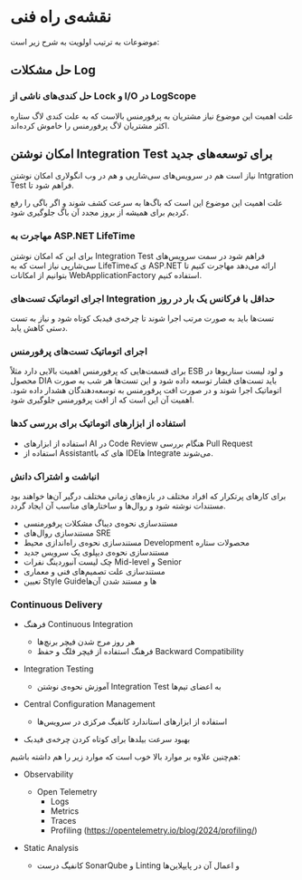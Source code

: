 # نقشه‌ی راه فنی

موضوعات به ترتیب اولویت به شرح زیر است:

## حل مشکلات Log
  ### حل کندی‌های ناشی از Lock و I/O در LogScope

   علت اهمیت این موضوع نیاز مشتریان به پرفورمنس بالاست که به علت کندی لاگ ستاره اکثر مشتریان لاگ پرفورمنس را خاموش کرده‌اند.

## امکان نوشتن Integration Test برای توسعه‌های جدید
نیاز است هم در سرویس‌های سی‌شارپی و هم در وب انگولاری امکان نوشتن Intgration Test فراهم شود تا.

علت اهمیت این موضوع این است که باگ‌ها به سرعت کشف شوند و اگر باگی را رفع کردیم برای همیشه از بروز مجدد آن باگ جلوگیری شود.

### مهاجرت به ASP.NET LifeTime
برای این که امکان نوشتن Integration Test فراهم شود در سمت سرویس‌های سی‌شارپی نیاز است که به LifeTimeی که ASP.NET ارائه می‌دهد مهاجرت کنیم تا بتوانیم از امکانات WebApplicationFactory استفاده کنیم.

### اجرای اتوماتیک تست‌های Integration حداقل با فرکانس یک بار در روز
تست‌ها باید به صورت مرتب اجرا شوند تا چرخه‌ی فیدبک کوتاه شود و نیاز به تست دستی کاهش یابد.

### اجرای اتوماتیک تست‌های پرفورمنس
برای قسمت‌هایی که پرفورمنس اهمیت بالایی دارد مثلاً ESB و لود لیست سناریوها در محصول DIA باید تست‌های فشار توسعه داده شود و این تست‌ها هر شب به صورت اتوماتیک اجرا شوند و در صورت افت پرفورمنس به توسعه‌دهندگان هشدار داده شود.
اهمیت آن این است که از افت پرفورمنس جلوگیری شود.

### استفاده از ابزارهای اتوماتیک برای بررسی کدها
- استفاده از ابزارهای AI در Code Review هنگام بررسی Pull Request
- استفاده از Assistantهای که با IDEها Integrate می‌شوند.

### انباشت و اشتراک دانش
برای کارهای پرتکرار که افراد مختلف در بازه‌های زمانی مختلف درگیر آن‌ها خواهند بود مستندات نوشته شود و روال‌ها و ساختارهای مناسب آن ایجاد گردد.

- مستندسازی نحوه‌ی دیباگ مشکلات پرفورمنسی
- مستندسازی روال‌های SRE
- مستندسازی نحوه‌ی راه‌اندازی محیط Development محصولات ستاره
- مستندسازی نحوه‌ی دیپلوی یک سرویس جدید
- چک لیست آنبوردینگ نفرات Mid-level و Senior
- مستندسازی علت تصمیم‌های فنی و معماری
- تعیین Style Guideها و مستند شدن آن‌ها


### Continuous Delivery
  - فرهنگ Continuous Integration
    - هر روز مرج شدن فیچر برنچ‌ها
    - فرهنگ استفاده از فیچر فلگ و حفظ Backward Compatibility

  - Integration Testing
    - آموزش نحوه‌ی نوشتن Integration Test به اعضای تیم‌ها

  - Central Configuration Management
    - استفاده از ابزارهای استاندارد کانفیگ مرکزی در سرویس‌ها

  - بهبود سرعت بیلدها برای کوتاه کردن چرخه‌ی فیدبک

هم‌چنین علاوه بر موارد بالا خوب است که موارد زیر را هم داشته باشیم:
- Observability
  - Open Telemetry
    - Logs
    - Metrics
    - Traces
    - Profiling (https://opentelemetry.io/blog/2024/profiling/)

- Static Analysis
  - کانفیگ درست SonarQube و Linting و اعمال آن در پایپلاین‌ها